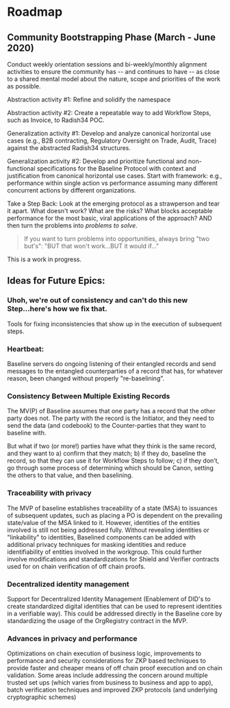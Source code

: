 # Roadmap

## Community Bootstrapping Phase \(March - June 2020\)

Conduct weekly orientation sessions and bi-weekly/monthly alignment activities to ensure the community has -- and continues to have -- as close to a shared mental model about the nature, scope and priorities of the work as possible.

Abstraction activity \#1: Refine and solidify the namespace

Abstraction activity \#2: Create a repeatable way to add Workflow Steps, such as Invoice, to Radish34 POC.

Generalization activity \#1: Develop and analyze canonical horizontal use cases \(e.g., B2B contracting, Regulatory Oversight on Trade, Audit, Trace\) against the abstracted Radish34 structures.

Generalization activity \#2: Develop and prioritize functional and non-functional specifications for the Baseline Protocol with context and justification from canonical horizontal use cases. Start with framework: e.g., performance within single action vs performance assuming many different concurrent actions by different organizations.

Take a Step Back: Look at the emerging protocol as a strawperson and tear it apart. What doesn't work? What are the risks? What blocks acceptable performance for the most basic, viral applications of the approach? AND then turn the problems into _problems to solve_.  

> If you want to turn problems into opportunities, always bring "two but's": "BUT that won't work...BUT it would if..."

This is a work in progress.



## Ideas for Future Epics:

### Uhoh, we're out of consistency and can't do this new Step...here's how we fix that.

Tools for fixing inconsistencies that show up in the execution of subsequent steps.

### Heartbeat: 

Baseline servers do ongoing listening of their entangled records and send messages to the entangled counterparties of a record that has, for whatever reason, been changed without properly "re-baselining".

### Consistency Between Multiple Existing Records

The MV\(P\) of Baseline assumes that one party has a record that the other party does not. The party with the record is the Initiator, and they need to send the data \(and codebook\) to the Counter-parties that they want to baseline with. 

But what if two \(or more!\) parties have what they think is the same record, and they want to a\) confirm that they match; b\) if they do, baseline the record, so that they can use it for Workflow Steps to follow; c\) if they don’t, go through some process of determining which should be Canon, setting the others to that value, and then baselining.

### Traceability with privacy
The MVP of baseline establishes traceability of a state (MSA) to issuances of subsequent updates, such as placing a PO is dependent on the prevailing state/value of the MSA linked to it. However, identities of the entities involved is still not being addressed fully. Without revealing identities or "linkability" to identities, Baselined components can be added with additional privacy techniques for masking identities and reduce identifiability of entities involved in the workgroup. This could further involve modifications and standardizations for Shield and Verifier contracts used for on chain verification of off chain proofs.

### Decentralized identity management
Support for Decentralized Identity Management (Enablement of DID's to create standardized digital identities that can be used to represent identities in a verifiable way). This could be addressed directly in the Baseline core by standardizing the usage of the OrgRegistry contract in the MVP.

### Advances in privacy and performance 
Optimizations on chain execution of business logic, improvements to performance and security considerations for ZKP based techniques to provide faster and cheaper means of off chain proof execution and on chain validation. Some areas include addressing the concern around multiple trusted set ups (which varies from business to business and app to app), batch verification techniques and improved ZKP protocols (and underlying cryptographic schemes) 

